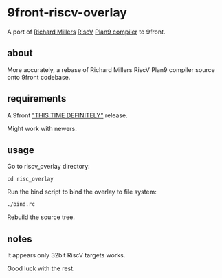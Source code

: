 # 9front-riscv-overlay
A port of [Richard Millers](http://9p.io/sources/contrib/miller/) [RiscV](http://9p.io/sources/contrib/miller/riscv.tar) [Plan9 compiler](https://www.youtube.com/watch?v=LHJqdXGb0uc) to 9front.

## about

More accurately, a rebase of Richard Millers RiscV Plan9 compiler source onto 9front codebase.

## requirements

A 9front ["THIS TIME DEFINITELY"](https://9front.org/releases/2025/01/19/0/) release.

Might work with newers.

## usage

Go to riscv_overlay directory:

`cd risc_overlay`

Run the bind script to bind the overlay to file system:

`./bind.rc`

Rebuild the source tree.

## notes

It appears only 32bit RiscV targets works.

Good luck with the rest.
